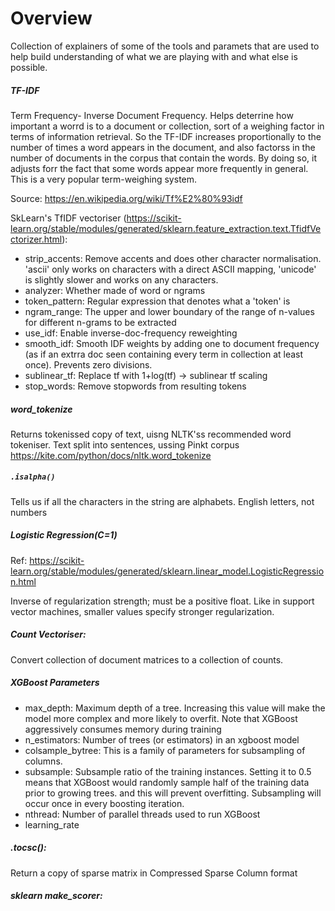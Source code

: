 # Overview
Collection of explainers of some of the tools and paramets that are used to help
build understanding of what we are playing with and what else is possible.

##### TF-IDF
Term Frequency- Inverse Document Frequency. Helps deterrine how important a worrd is to a document or collection, sort of a weighing factor in terms of information retrieval. So the TF-IDF increases proportionally to the number of times a word appears in the document, and also factorss in the number of documents in the corpus that contain the words. By doing so, it adjusts forr the fact that some words appear more frequently in general. This is a very popular term-weighing system.

Source: https://en.wikipedia.org/wiki/Tf%E2%80%93idf

SkLearn's TfIDF vectoriser (https://scikit-learn.org/stable/modules/generated/sklearn.feature_extraction.text.TfidfVectorizer.html):
-  strip_accents: Remove accents and does other character normalisation. 'ascii' only works on characters with a direct ASCII mapping, 'unicode' is slightly slower and works on any characters.
-  analyzer: Whether made of word or ngrams
-  token_pattern: Regular expression that denotes what a 'token' is
-  ngram_range: The upper and lower boundary of the range of n-values for different n-grams to be extracted
-  use_idf: Enable inverse-doc-frequency reweighting
-  smooth_idf: Smooth IDF weights by adding one to document frequency (as if an extrra doc seen containing every term in collection at least once). Prevents zero divisions.
-  sublinear_tf: Replace tf with 1+log(tf) -> sublinear tf scaling
-  stop_words: Remove stopwords from resulting tokens

##### word_tokenize
Returns tokenissed copy of text, uisng NLTK'ss recommended word tokeniser. Text split into sentences, ussing Pinkt corpus
https://kite.com/python/docs/nltk.word_tokenize

##### `.isalpha()`
Tells us if all the characters in the string are alphabets. English letters, not numbers

##### Logistic Regression(C=1)
Ref: https://scikit-learn.org/stable/modules/generated/sklearn.linear_model.LogisticRegression.html


Inverse of regularization strength; must be a positive float. Like in support vector machines, smaller values specify stronger regularization.

##### Count Vectoriser:
Convert collection of document matrices to a collection of counts.

##### XGBoost Parameters
-  max_depth: Maximum depth of a tree. Increasing this value will make the model more complex and more likely to overfit. Note that XGBoost aggressively consumes memory during training
-  n_estimators: Number of trees (or estimators) in an xgboost model
-  colsample_bytree: This is a family of parameters for subsampling of columns.
-  subsample: Subsample ratio of the training instances. Setting it to 0.5 means that XGBoost would randomly sample half of the training data prior to growing trees. and this will prevent overfitting. Subsampling will occur once in every boosting iteration.
-  nthread: Number of parallel threads used to run XGBoost
-  learning_rate

##### .tocsc():
Return a copy of sparse matrix in Compressed Sparse Column format

##### sklearn make_scorer:

